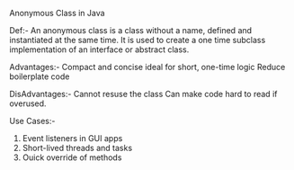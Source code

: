 Anonymous Class in Java

Def:- An anonymous class is a class without a name, defined and instantiated at the same time. It is used to create a one time subclass implementation of an interface or abstract class. 


Advantages:- Compact and concise
             ideal for short, one-time logic 
             Reduce boilerplate code 

DisAdvantages:- Cannot resuse the class
                Can make code hard to read if overused.

Use Cases:- 

1. Event listeners in GUI apps
2. Short-lived threads and tasks
3. Ouick override of methods